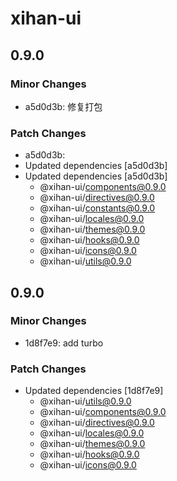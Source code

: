 # xihan-ui

## 0.9.0

### Minor Changes

- a5d0d3b: 修复打包

### Patch Changes

- a5d0d3b:
- Updated dependencies [a5d0d3b]
- Updated dependencies [a5d0d3b]
  - @xihan-ui/components@0.9.0
  - @xihan-ui/directives@0.9.0
  - @xihan-ui/constants@0.9.0
  - @xihan-ui/locales@0.9.0
  - @xihan-ui/themes@0.9.0
  - @xihan-ui/hooks@0.9.0
  - @xihan-ui/icons@0.9.0
  - @xihan-ui/utils@0.9.0

## 0.9.0

### Minor Changes

- 1d8f7e9: add turbo

### Patch Changes

- Updated dependencies [1d8f7e9]
  - @xihan-ui/utils@0.9.0
  - @xihan-ui/components@0.9.0
  - @xihan-ui/directives@0.9.0
  - @xihan-ui/locales@0.9.0
  - @xihan-ui/themes@0.9.0
  - @xihan-ui/hooks@0.9.0
  - @xihan-ui/icons@0.9.0
